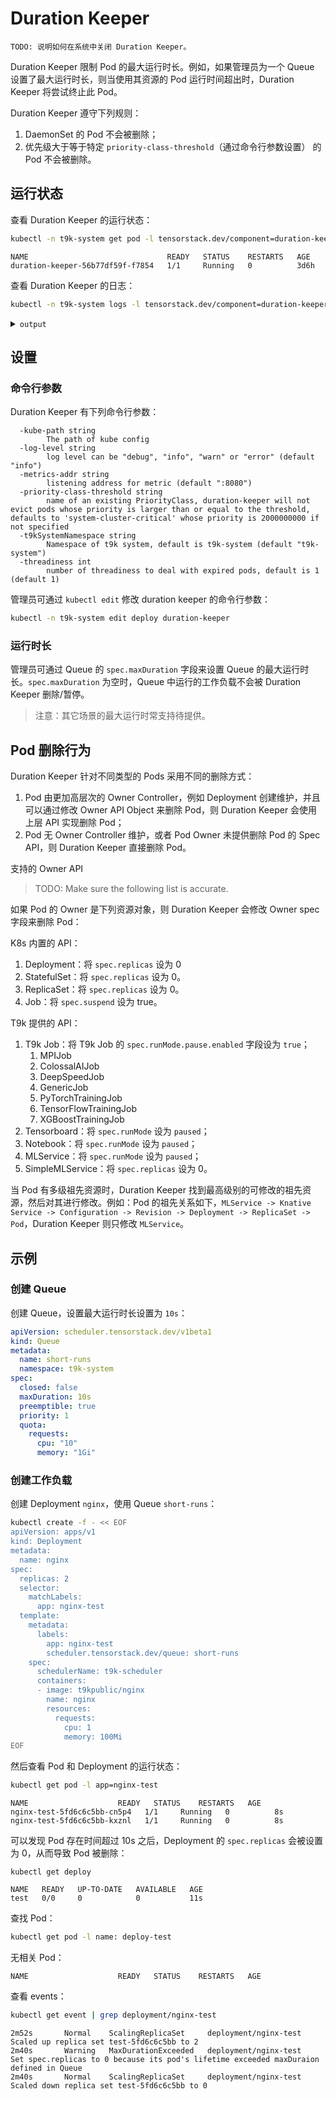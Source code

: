 # Duration Keeper

```
TODO: 说明如何在系统中关闭 Duration Keeper。
```

Duration Keeper 限制 Pod 的最大运行时长。例如，如果管理员为一个 Queue 设置了最大运行时长，则当使用其资源的 Pod 运行时间超出时，Duration Keeper 将尝试终止此 Pod。

Duration Keeper 遵守下列规则：

1. DaemonSet 的 Pod 不会被删除；
2. 优先级大于等于特定 `priority-class-threshold`（通过命令行参数设置） 的 Pod 不会被删除。

## 运行状态

查看 Duration Keeper 的运行状态：

```bash
kubectl -n t9k-system get pod -l tensorstack.dev/component=duration-keeper
```

```
NAME                               READY   STATUS    RESTARTS   AGE
duration-keeper-56b77df59f-f7854   1/1     Running   0          3d6h
```

查看 Duration Keeper 的日志：

```bash
kubectl -n t9k-system logs -l tensorstack.dev/component=duration-keeper -f
```

<details><summary><code class="hljs">output</code></summary>

```log
level=info time=2024-01-19T06:29:21.491096433Z msg=[Flag] name=log-level value=info
level=info time=2024-01-19T06:29:21.491370503Z msg=[Flag] name=metrics-addr value=:8080
level=info time=2024-01-19T06:29:21.49139546Z msg=[Flag] name=schedulers value=t9k-scheduler
level=info time=2024-01-19T06:29:21.491403677Z msg=[Flag] name=t9kSystemNamespace value=t9k-system
level=info time=2024-01-19T06:29:21.491411454Z msg=[Flag] name=threadiness value=1
W0419 06:29:21.491487       1 client_config.go:617] Neither --kubeconfig nor --master was specified.  Using the inClusterConfig.  This might not work.
level=info time=2024-04-19T06:29:21.492790927Z Start="Run Duration Keeper"
```

</details>

## 设置

### 命令行参数

Duration Keeper 有下列命令行参数：

```
  -kube-path string
    	The path of kube config
  -log-level string
    	log level can be "debug", "info", "warn" or "error" (default "info")
  -metrics-addr string
    	listening address for metric (default ":8080")
  -priority-class-threshold string
    	name of an existing PriorityClass, duration-keeper will not evict pods whose priority is larger than or equal to the threshold, defaults to 'system-cluster-critical' whose priority is 2000000000 if not specified
  -t9kSystemNamespace string
    	Namespace of t9k system, default is t9k-system (default "t9k-system")
  -threadiness int
    	number of threadiness to deal with expired pods, default is 1 (default 1)
```

管理员可通过 `kubectl edit` 修改 duration keeper 的命令行参数：

```bash
kubectl -n t9k-system edit deploy duration-keeper
```

### 运行时长

管理员可通过 Queue 的 `spec.maxDuration` 字段来设置 Queue 的最大运行时长。`spec.maxDuration` 为空时，Queue 中运行的工作负载不会被 Duration Keeper 删除/暂停。

> 注意：其它场景的最大运行时常支持待提供。

## Pod 删除行为

Duration Keeper 针对不同类型的 Pods 采用不同的删除方式：

1. Pod 由更加高层次的 Owner Controller，例如 Deployment 创建维护，并且可以通过修改 Owner API Object 来删除 Pod，则 Duration Keeper 会使用上层 API 实现删除 Pod；
2. Pod 无 Owner Controller 维护，或者 Pod Owner 未提供删除 Pod 的 Spec API，则 Duration Keeper 直接删除 Pod。

<aside class="note">
<div class="title">支持的 Owner API</div>

> TODO: Make sure the following list is accurate.

如果 Pod 的 Owner 是下列资源对象，则 Duration Keeper 会修改 Owner spec 字段来删除 Pod：

K8s 内置的 API：

1. Deployment：将 `spec.replicas` 设为 0
2. StatefulSet：将 `spec.replicas` 设为 0。
3. ReplicaSet：将 `spec.replicas` 设为 0。
4. Job：将 `spec.suspend` 设为 true。

T9k 提供的 API：

1. T9k Job：将 T9k Job 的 `spec.runMode.pause.enabled` 字段设为 `true`；
     1. MPIJob
     2. ColossalAIJob
     3. DeepSpeedJob
     4. GenericJob
     5. PyTorchTrainingJob
     6. TensorFlowTrainingJob
     7. XGBoostTrainingJob
2. Tensorboard：将 `spec.runMode` 设为 `paused`；
3. Notebook：将 `spec.runMode` 设为 `paused`；
4. MLService：将 `spec.runMode` 设为 `paused`；
5. SimpleMLService：将 `spec.replicas` 设为 0。


当 Pod 有多级祖先资源时，Duration Keeper 找到最高级别的可修改的祖先资源，然后对其进行修改。例如：Pod 的祖先关系如下，`MLService -> Knative Service -> Configuration -> Revision -> Deployment -> ReplicaSet -> Pod`，Duration Keeper 则只修改 `MLService`。

</aside>

## 示例

### 创建 Queue

创建 Queue，设置最大运行时长设置为 `10s`：

```yaml
apiVersion: scheduler.tensorstack.dev/v1beta1
kind: Queue
metadata:
  name: short-runs
  namespace: t9k-system
spec:
  closed: false
  maxDuration: 10s
  preemptible: true
  priority: 1
  quota:
    requests:
      cpu: "10"
      memory: "1Gi"
```

### 创建工作负载

创建 Deployment `nginx`，使用 Queue `short-runs`：

```bash
kubectl create -f - << EOF
apiVersion: apps/v1
kind: Deployment
metadata:
  name: nginx
spec:
  replicas: 2
  selector:
    matchLabels:
      app: nginx-test
  template:
    metadata:
      labels:
        app: nginx-test
        scheduler.tensorstack.dev/queue: short-runs
    spec:
      schedulerName: t9k-scheduler
      containers:
      - image: t9kpublic/nginx
        name: nginx
        resources:
          requests:
            cpu: 1
            memory: 100Mi
EOF
```

然后查看 Pod 和 Deployment 的运行状态：

```bash
kubectl get pod -l app=nginx-test
```

```
NAME                    READY   STATUS    RESTARTS   AGE
nginx-test-5fd6c6c5bb-cn5p4   1/1     Running   0          8s
nginx-test-5fd6c6c5bb-kxznl   1/1     Running   0          8s
```

可以发现 Pod 存在时间超过 10s 之后，Deployment 的 `spec.replicas` 会被设置为 0，从而导致 Pod 被删除：

```
kubectl get deploy
```

```
NAME   READY   UP-TO-DATE   AVAILABLE   AGE
test   0/0     0            0           11s
```

查找 Pod：

```bash
kubectl get pod -l name: deploy-test
```

无相关 Pod：

```
NAME                    READY   STATUS    RESTARTS   AGE
```


查看 events：

```bash
kubectl get event | grep deployment/nginx-test
```

```log
2m52s       Normal    ScalingReplicaSet     deployment/nginx-test              Scaled up replica set test-5fd6c6c5bb to 2
2m40s       Warning   MaxDurationExceeded   deployment/nginx-test              Set spec.replicas to 0 because its pod's lifetime exceeded maxDuraion defined in Queue
2m40s       Normal    ScalingReplicaSet     deployment/nginx-test              Scaled down replica set test-5fd6c6c5bb to 0
```
